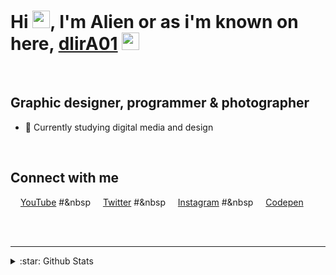 # Hi [<img src="https://github.com/dlirA01/dlirA01/blob/main/wave.gif" width="28px"/>][youtube], I'm Alien or as i'm known on here, [dlirA01][youtube] [<img src="https://github.com/dlirA01/dlirA01/blob/main/wink-tounge.gif" width="28px"/>][youtube]

<br />

## Graphic designer, programmer & photographer

- 🌼 Currently studying digital media and design

<br />

## Connect with me

[<img src="https://github.com/dlirA01/dlirA01/blob/main/youtube.svg" height="12px"/>][youtube] [YouTube][youtube] #&nbsp
[<img src="https://github.com/dlirA01/dlirA01/blob/main/twitter.svg" height="12px"/>][twitter] [Twitter][twitter] #&nbsp
[<img src="https://github.com/dlirA01/dlirA01/blob/main/instagram.svg" height="12px"/>][instagram] [Instagram][instagram] #&nbsp
[<img src="https://github.com/dlirA01/dlirA01/blob/main/codepen.svg" height="12px"/>][codepen] [Codepen][codepen]

<br />
<br />

---

<details>
<summary>:star: Github Stats</summary>

  <br />
  
  <!-- start -->
  [![dlirA01's github stats](https://github-readme-stats.vercel.app/api?username=dlirA01&count_private=true&show_icons=true&theme=omni)](https://github.com/dlirA01/github-readme-stats)
  <!-- end -->

</details>

[youtube]: https://youtube.com/ArealAlien
[twitter]: https://twitter.com/Areal_Alien
[instagram]: https://instagram.com/areal_alien
[codepen]: https://codepen.io/areal_alien
